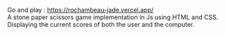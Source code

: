 Go and play : https://rochambeau-jade.vercel.app/
<br>
A stone paper scissors game implementation in Js using HTML and CSS.
Displaying the current scores of both the user and the computer.
